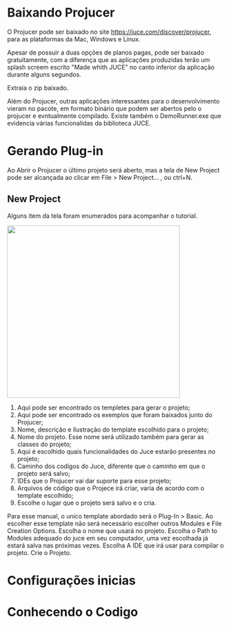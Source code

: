 # Baixando Projucer

O Projucer pode ser baixado no site https://juce.com/discover/projucer, para as plataformas da Mac, Windows e Linux.

Apesar de possuir a duas opções de planos pagas, pode ser baixado gratuitamente, com a diferença que as aplicações produzidas terão um splash screem escrito "Made whith JUCE" no canto inferior da aplicação durante alguns segundos.

Extraia o zip baixado.

Além do Projucer, outras aplicações interessantes para o desenvolvimento vieram no pacote, em formato binário que podem ser abertos pelo o projucer e evntualmente compilado. Existe também o DemoRunner.exe que evidencia várias funcionalidas da biblioteca JUCE.

# Gerando Plug-in

Ao Abrir o Projucer o último projeto será aberto, mas a tela de New Project pode ser alcançada ao clicar em File > New Project... , ou ctrl+N.

## New Project

Alguns item da tela foram enumerados para acompanhar o tutorial.

<img src="https://user-images.githubusercontent.com/29122971/110245909-0e56b800-7f44-11eb-95dd-e43f7248c530.png" height="400">

1. Aqui pode ser encontrado os templetes para gerar o projeto;
2. Aqui pode ser encontrado os exemplos que foram baixados junto do Projucer;
3. Nome, descrição e ilustração do template escolhido para o projeto;
4. Nome do projeto. Esse nome será utilizado também para gerar as classes do projeto;
5. Aqui é escolhido quais funcionalidades do Juce estarão presentes no projeto;
6. Caminho dos codigos do Juce, diferente que o caminho em que o projeto será salvo;
7. IDEs que o Projucer vai dar suporte para esse projeto;
8. Arquivos de código que o Projece irá criar, varia de acordo com o template escolhido;
9. Escolhe o lugar que o projeto será salvo e o cria.

Para esse manual, o unico template abordado será o Plug-In > Basic. Ao escolher esse template não será necessário escolher outros Modules e File Creation Options. Escolha o nome que usará no projeto. Escolha o Path to Modules adequado do juce em seu computador, uma vez escolhada já estará salva nas próximas vezes. Escolha A IDE que irá usar para compilar o projeto. 
Crie o Projeto.

# Configurações inicias

# Conhecendo o Codigo
